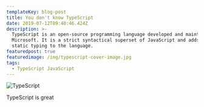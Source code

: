 ```yaml
---
templateKey: blog-post
title: You don't know TypeScript
date: 2019-07-12T09:40:46.424Z
description: >-
  TypeScript is an open-source programming language developed and maintained by
  Microsoft. It is a strict syntactical superset of JavaScript and adds optional
  static typing to the language.
featuredpost: true
featuredimage: /img/typescript-cover-image.jpg
tags:
  - TypeScript JavaScript
---
```

![TypeScript](/img/typescript-cover-image.jpg)

TypeScript is great
